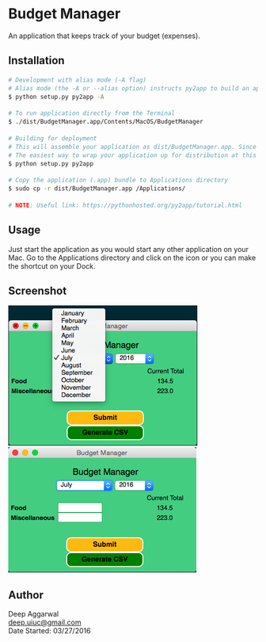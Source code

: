 Budget Manager
==============

An application that keeps track of your budget (expenses).

Installation
------------
```sh
# Development with alias mode (-A flag)
# Alias mode (the -A or --alias option) instructs py2app to build an application bundle that uses your source and data files in-place. It does not create standalone applications, and the applications built in alias mode are not portable to other machines
$ python setup.py py2app -A

# To run application directly from the Terminal
$ ./dist/BudgetManager.app/Contents/MacOS/BudgetManager

# Building for deployment
# This will assemble your application as dist/BudgetManager.app. Since this application is self-contained, you will have to run the py2app command again any time you change any source code, data files, options, etc.
# The easiest way to wrap your application up for distribution at this point is simply to right-click the application from Finder and choose “Create Archive”.
$ python setup.py py2app

# Copy the application (.app) bundle to Applications directory
$ sudo cp -r dist/BudgetManager.app /Applications/

# NOTE: Useful link: https://pythonhosted.org/py2app/tutorial.html
```

Usage
-----
Just start the application as you would start any other application on your Mac. Go to the Applications directory and click on the icon or you can make the shortcut on your Dock.

Screenshot
----------
![](images/one.png)
![](images/two.png)

Author
------
Deep Aggarwal  
deep.uiuc@gmail.com  
Date Started: 03/27/2016  
